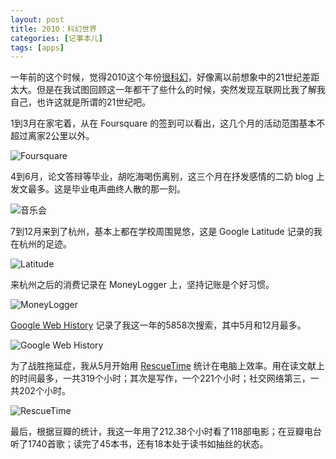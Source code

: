 ```yaml
---
layout: post
title: 2010：科幻世界
categories: [记事本儿]
tags: [apps]
---
```


一年前的这个时候，觉得2010这个年份[很科幻](http://imquyi.com/diary/2009-memo/)，好像离以前想象中的21世纪差距太大。但是在我试图回顾这一年都干了些什么的时候，突然发现互联网比我了解我自己，也许这就是所谓的21世纪吧。

1到3月在家宅着，从在 Foursquare 的签到可以看出，这几个月的活动范围基本不超过离家2公里以外。

![Foursquare](http://ww3.sinaimg.cn/large/abb3ee10jw1dva95p264tj.jpg)

4到6月，论文答辩等毕业，胡吃海喝伤离别，这三个月在抒发感情的二奶 blog 上发文最多。这是毕业电声曲终人散的那一刻。

![音乐会](http://ww1.sinaimg.cn/large/abb3ee10jw1dva964xhvzj.jpg)

7到12月来到了杭州，基本上都在学校周围晃悠，这是 Google Latitude 记录的我在杭州的足迹。

![Latitude](http://ww3.sinaimg.cn/large/abb3ee10jw1dva95t1fl9j.jpg)

来杭州之后的消费记录在 MoneyLogger 上，坚持记账是个好习惯。

![MoneyLogger](http://ww1.sinaimg.cn/large/abb3ee10jw1dva95w6j0ej.jpg)

[Google Web History](https://www.google.com/history/) 记录了我这一年的5858次搜索，其中5月和12月最多。

![Google Web History](http://ww4.sinaimg.cn/large/abb3ee10jw1dva961gy00j.jpg)

为了战胜拖延症，我从5月开始用 [RescueTime](http://imquyi.com/skills/procrastination/) 统计在电脑上效率。用在读文献上的时间最多，一共319个小时；其次是写作，一个221个小时；社交网络第三，一共202个小时。

![RescueTime](http://ww1.sinaimg.cn/large/abb3ee10jw1dva95yxp8wj.jpg)

最后，根据豆瓣的统计，我这一年用了212.38个小时看了118部电影；在豆瓣电台听了1740首歌；读完了45本书，还有18本处于读书如抽丝的状态。
